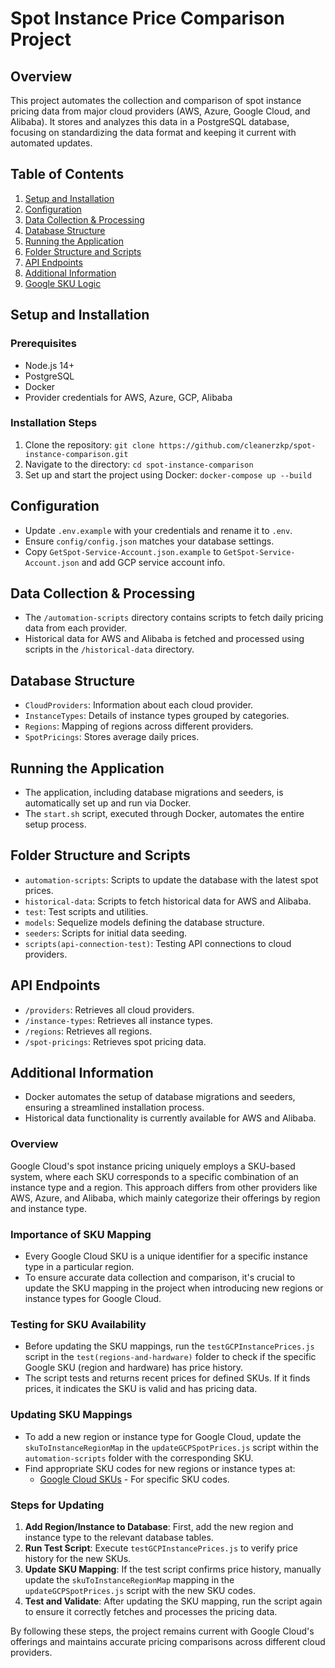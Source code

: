 # Spot Instance Price Comparison Project

## Overview
This project automates the collection and comparison of spot instance pricing data from major cloud providers (AWS, Azure, Google Cloud, and Alibaba). It stores and analyzes this data in a PostgreSQL database, focusing on standardizing the data format and keeping it current with automated updates.

## Table of Contents
1. [Setup and Installation](#setup-and-installation)
2. [Configuration](#configuration)
3. [Data Collection & Processing](#data-collection--processing)
4. [Database Structure](#database-structure)
5. [Running the Application](#running-the-application)
6. [Folder Structure and Scripts](#folder-structure-and-scripts)
7. [API Endpoints](#api-endpoints)
8. [Additional Information](#additional-information)
9. [Google SKU Logic](#google-sku-logic)

## Setup and Installation
### Prerequisites
- Node.js 14+
- PostgreSQL
- Docker
- Provider credentials for AWS, Azure, GCP, Alibaba

### Installation Steps
1. Clone the repository: `git clone https://github.com/cleanerzkp/spot-instance-comparison.git`
2. Navigate to the directory: `cd spot-instance-comparison`
3. Set up and start the project using Docker: `docker-compose up --build`

## Configuration
- Update `.env.example` with your credentials and rename it to `.env`.
- Ensure `config/config.json` matches your database settings.
- Copy `GetSpot-Service-Account.json.example` to `GetSpot-Service-Account.json` and add GCP service account info.

## Data Collection & Processing
- The `/automation-scripts` directory contains scripts to fetch daily pricing data from each provider.
- Historical data for AWS and Alibaba is fetched and processed using scripts in the `/historical-data` directory.

## Database Structure
- `CloudProviders`: Information about each cloud provider.
- `InstanceTypes`: Details of instance types grouped by categories.
- `Regions`: Mapping of regions across different providers.
- `SpotPricings`: Stores average daily prices.

## Running the Application
- The application, including database migrations and seeders, is automatically set up and run via Docker.
- The `start.sh` script, executed through Docker, automates the entire setup process.

## Folder Structure and Scripts
- `automation-scripts`: Scripts to update the database with the latest spot prices.
- `historical-data`: Scripts to fetch historical data for AWS and Alibaba.
- `test`: Test scripts and utilities.
- `models`: Sequelize models defining the database structure.
- `seeders`: Scripts for initial data seeding.
- `scripts(api-connection-test)`: Testing API connections to cloud providers.

## API Endpoints
- `/providers`: Retrieves all cloud providers.
- `/instance-types`: Retrieves all instance types.
- `/regions`: Retrieves all regions.
- `/spot-pricings`: Retrieves spot pricing data.

## Additional Information
- Docker automates the setup of database migrations and seeders, ensuring a streamlined installation process.
- Historical data functionality is currently available for AWS and Alibaba.
### Overview
Google Cloud's spot instance pricing uniquely employs a SKU-based system, where each SKU corresponds to a specific combination of an instance type and a region. This approach differs from other providers like AWS, Azure, and Alibaba, which mainly categorize their offerings by region and instance type.

### Importance of SKU Mapping
- Every Google Cloud SKU is a unique identifier for a specific instance type in a particular region.
- To ensure accurate data collection and comparison, it's crucial to update the SKU mapping in the project when introducing new regions or instance types for Google Cloud.

### Testing for SKU Availability
- Before updating the SKU mappings, run the `testGCPInstancePrices.js` script in the `test(regions-and-hardware)` folder to check if the specific Google SKU (region and hardware) has price history.
- The script tests and returns recent prices for defined SKUs. If it finds prices, it indicates the SKU is valid and has pricing data.

### Updating SKU Mappings
- To add a new region or instance type for Google Cloud, update the `skuToInstanceRegionMap` in the `updateGCPSpotPrices.js` script within the `automation-scripts` folder with the corresponding SKU.
- Find appropriate SKU codes for new regions or instance types at:
  - [Google Cloud SKUs](https://cloud.google.com/skus/sku-groups/compute-engine-flexible-cud-eligible-skus) - For specific SKU codes.

### Steps for Updating
1. **Add Region/Instance to Database**: First, add the new region and instance type to the relevant database tables.
2. **Run Test Script**: Execute `testGCPInstancePrices.js` to verify price history for the new SKUs.
3. **Update SKU Mapping**: If the test script confirms price history, manually update the `skuToInstanceRegionMap` mapping in the `updateGCPSpotPrices.js` script with the new SKU codes.
4. **Test and Validate**: After updating the SKU mapping, run the script again to ensure it correctly fetches and processes the pricing data.

By following these steps, the project remains current with Google Cloud's offerings and maintains accurate pricing comparisons across different cloud providers.